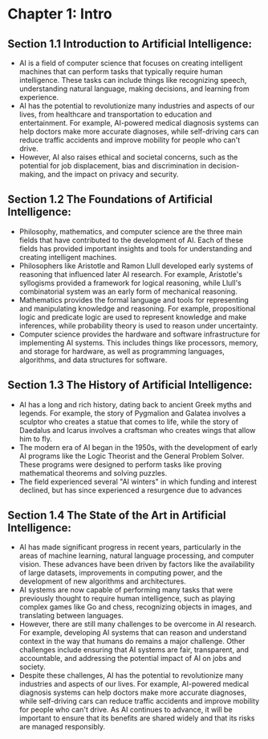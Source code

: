 # Chapter 1: Intro

## Section 1.1 Introduction to Artificial Intelligence:
- AI is a field of computer science that focuses on creating intelligent machines that can perform tasks that typically require human intelligence. These tasks can include things like recognizing speech, understanding natural language, making decisions, and learning from experience.
- AI has the potential to revolutionize many industries and aspects of our lives, from healthcare and transportation to education and entertainment. For example, AI-powered medical diagnosis systems can help doctors make more accurate diagnoses, while self-driving cars can reduce traffic accidents and improve mobility for people who can't drive.
- However, AI also raises ethical and societal concerns, such as the potential for job displacement, bias and discrimination in decision-making, and the impact on privacy and security.

## Section 1.2 The Foundations of Artificial Intelligence:
- Philosophy, mathematics, and computer science are the three main fields that have contributed to the development of AI. Each of these fields has provided important insights and tools for understanding and creating intelligent machines.
- Philosophers like Aristotle and Ramon Llull developed early systems of reasoning that influenced later AI research. For example, Aristotle's syllogisms provided a framework for logical reasoning, while Llull's combinatorial system was an early form of mechanical reasoning.
- Mathematics provides the formal language and tools for representing and manipulating knowledge and reasoning. For example, propositional logic and predicate logic are used to represent knowledge and make inferences, while probability theory is used to reason under uncertainty.
- Computer science provides the hardware and software infrastructure for implementing AI systems. This includes things like processors, memory, and storage for hardware, as well as programming languages, algorithms, and data structures for software.

## Section 1.3 The History of Artificial Intelligence:
- AI has a long and rich history, dating back to ancient Greek myths and legends. For example, the story of Pygmalion and Galatea involves a sculptor who creates a statue that comes to life, while the story of Daedalus and Icarus involves a craftsman who creates wings that allow him to fly.
- The modern era of AI began in the 1950s, with the development of early AI programs like the Logic Theorist and the General Problem Solver. These programs were designed to perform tasks like proving mathematical theorems and solving puzzles.
- The field experienced several "AI winters" in which funding and interest declined, but has since experienced a resurgence due to advances

## Section 1.4 The State of the Art in Artificial Intelligence:
- AI has made significant progress in recent years, particularly in the areas of machine learning, natural language processing, and computer vision. These advances have been driven by factors like the availability of large datasets, improvements in computing power, and the development of new algorithms and architectures.
- AI systems are now capable of performing many tasks that were previously thought to require human intelligence, such as playing complex games like Go and chess, recognizing objects in images, and translating between languages.
- However, there are still many challenges to be overcome in AI research. For example, developing AI systems that can reason and understand context in the way that humans do remains a major challenge. Other challenges include ensuring that AI systems are fair, transparent, and accountable, and addressing the potential impact of AI on jobs and society.
- Despite these challenges, AI has the potential to revolutionize many industries and aspects of our lives. For example, AI-powered medical diagnosis systems can help doctors make more accurate diagnoses, while self-driving cars can reduce traffic accidents and improve mobility for people who can't drive. As AI continues to advance, it will be important to ensure that its benefits are shared widely and that its risks are managed responsibly.
